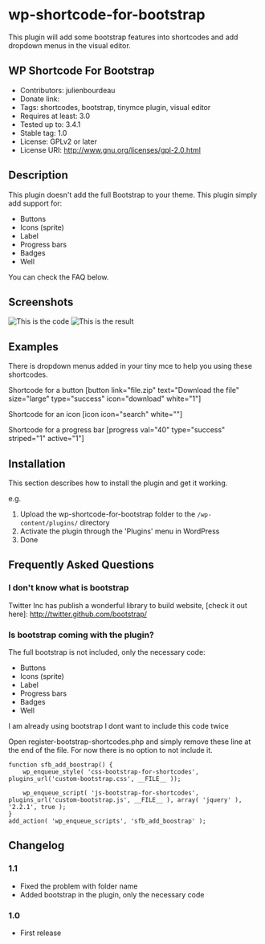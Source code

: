 wp-shortcode-for-bootstrap
==========================

This plugin will add some bootstrap features into shortcodes and add dropdown menus in the visual editor.

WP Shortcode For Bootstrap
--------------------------

* Contributors: julienbourdeau
* Donate link: 
* Tags: shortcodes, bootstrap, tinymce plugin, visual editor
* Requires at least: 3.0
* Tested up to: 3.4.1
* Stable tag: 1.0
* License: GPLv2 or later
* License URI: http://www.gnu.org/licenses/gpl-2.0.html


Description
-----------

This plugin doesn't add the full Bootstrap to your theme. This plugin simply add support for:
* Buttons
* Icons (sprite)
* Label
* Progress bars
* Badges
* Well

You can check the FAQ below.

Screenshots
-----------

![This is the code](http://demo.sigerr.org/wp-shortcode-for-bootstrap/back-end.png "The shortcodes")
![This is the result](http://demo.sigerr.org/wp-shortcode-for-bootstrap/front-end.png "The result")

Examples
--------

There is dropdown menus added in your tiny mce to help you using these shortcodes.

Shortcode for a  button
	[button link="file.zip" text="Download the file" size="large" type="success" icon="download" white="1"]

Shortcode for an icon
	[icon icon="search" white=""]

Shortcode for a progress bar
	[progress val="40" type="success" striped="1" active="1"]


Installation
------------
This section describes how to install the plugin and get it working.

e.g.

1. Upload the wp-shortcode-for-bootstrap folder to the `/wp-content/plugins/` directory
1. Activate the plugin through the 'Plugins' menu in WordPress
1. Done

Frequently Asked Questions
--------------------------

### I don't know what is bootstrap

Twitter Inc has publish a wonderful library to build website, [check it out here]: http://twitter.github.com/bootstrap/

### Is bootstrap coming with the plugin?

The full bootstrap is not included, only the necessary code:
* Buttons
* Icons (sprite)
* Label
* Progress bars
* Badges
* Well


I am already using bootstrap I dont want to include this code twice

Open register-bootstrap-shortcodes.php and simply remove these line at the end of the file.
For now there is no option to not include it.

	function sfb_add_boostrap() {
	    wp_enqueue_style( 'css-bootstrap-for-shortcodes', plugins_url('custom-bootstrap.css', __FILE__ ));

	    wp_enqueue_script( 'js-bootstrap-for-shortcodes', plugins_url('custom-bootstrap.js', __FILE__ ), array( 'jquery' ), '2.2.1', true );
	}
	add_action( 'wp_enqueue_scripts', 'sfb_add_boostrap' );


Changelog
---------

### 1.1 
* Fixed the problem with folder name
* Added bootstrap in the plugin, only the necessary code

### 1.0
* First release

